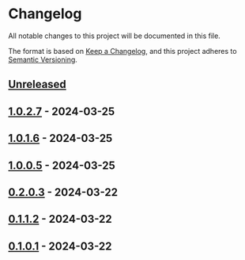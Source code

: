 # Changelog

All notable changes to this project will be documented in this file.

The format is based on [Keep a Changelog](https://keepachangelog.com/en/1.0.0/),
and this project adheres to [Semantic Versioning](https://semver.org/spec/v2.0.0.html).

## [Unreleased]

## [1.0.2.7] - 2024-03-25

## [1.0.1.6] - 2024-03-25

## [1.0.0.5] - 2024-03-25

## [0.2.0.3] - 2024-03-22

## [0.1.1.2] - 2024-03-22

## [0.1.0.1] - 2024-03-22

[Unreleased]: https://github.com/Afterlife-Guide/SemVer.Action/compare/1.0.2.7...HEAD

[1.0.2.7]: https://github.com/Afterlife-Guide/SemVer.Action/compare/1.0.1.6...1.0.2.7

[1.0.1.6]: https://github.com/Afterlife-Guide/SemVer.Action/compare/1.0.0.5...1.0.1.6

[1.0.0.5]: https://github.com/Afterlife-Guide/SemVer.Action/compare/0.2.0.3...1.0.0.5

[0.2.0.3]: https://github.com/Afterlife-Guide/SemVer.Action/compare/0.1.1.2...0.2.0.3

[0.1.1.2]: https://github.com/Afterlife-Guide/SemVer.Action/compare/0.1.0.1...0.1.1.2

[0.1.0.1]: https://github.com/Afterlife-Guide/SemVer.Action/compare/4504613496b5d76d18531a4c41b3b88d241c41c2...0.1.0.1
